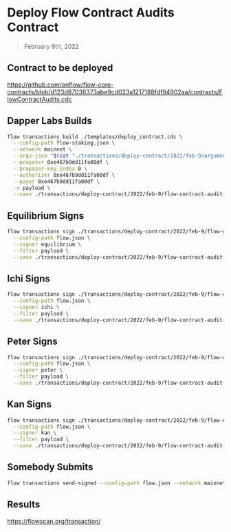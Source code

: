 # Deploy Flow Contract Audits Contract

> February 9th, 2022

## Contract to be deployed

https://github.com/onflow/flow-core-contracts/blob/d123d87038373abe9cd023a1217188fdf94902aa/contracts/FlowContractAudits.cdc

## Dapper Labs Builds

```sh
flow transactions build ./templates/deploy_contract.cdc \
  --config-path flow-staking.json \
  --network mainnet \
  --args-json "$(cat "./transactions/deploy-contract/2022/feb-9/arguments.json")" \
  --proposer 0xe467b9dd11fa00df \
  --proposer-key-index 0 \
  --authorizer 0xe467b9dd11fa00df \
  --payer 0xe467b9dd11fa00df \
  -x payload \
  --save ./transactions/deploy-contract/2022/feb-9/flow-contract-audit-contract-deployment-feb-9-unsigned.rlp
```

## Equilibrium Signs

```sh
flow transactions sign ./transactions/deploy-contract/2022/feb-9/flow-contract-audit-contract-deployment-feb-9-unsigned.rlp \
  --config-path flow.json \
  --signer equilibrium \
  --filter payload \
  --save ./transactions/deploy-contract/2022/feb-9/flow-contract-audit-contract-deployment-feb-9-sig-1.rlp
```

## Ichi Signs

```sh
flow transactions sign ./transactions/deploy-contract/2022/feb-9/flow-contract-audit-contract-deployment-feb-9-sig-1.rlp \
  --config-path flow.json \
  --signer ichi \
  --filter payload \
  --save ./transactions/deploy-contract/2022/feb-9/flow-contract-audit-contract-deployment-feb-9-sig-2.rlp
```

## Peter Signs

```sh
flow transactions sign ./transactions/deploy-contract/2022/feb-9/flow-contract-audit-contract-deployment-feb-9-sig-2.rlp \
  --config-path flow.json \
  --signer peter \
  --filter payload \
  --save ./transactions/deploy-contract/2022/feb-9/flow-contract-audit-contract-deployment-feb-9-sig-3.rlp
```

## Kan Signs

```sh
flow transactions sign ./transactions/deploy-contract/2022/feb-9/flow-contract-audit-contract-deployment-feb-9-sig-3.rlp \
  --config-path flow.json \
  --signer kan \
  --filter payload \
  --save ./transactions/deploy-contract/2022/feb-9/flow-contract-audit-contract-deployment-feb-9-sig-4.rlp
```

## Somebody Submits

```sh
flow transactions send-signed --config-path flow.json --network mainnet ./transactions/deploy-contract/2022/feb-9/flow-contract-audit-contract-deployment-feb-9-sig-complete.rlp
```


## Results

https://flowscan.org/transaction/
